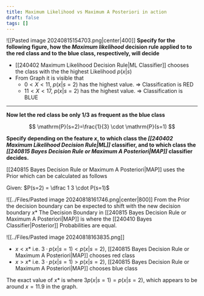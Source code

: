 ```yaml
---
title: Maximum Likelihood vs Maximum A Posteriori in action
draft: false
tags: []
---
```


![[Pasted image 20240815154703.png|center|400]]
**Specify for the following figure, how the *Maximum likelihood* decision rule applied to to the red class and to the blue class, respectively, will decide**

- [[240402 Maximum Likelihood Decision Rule|ML Classifier]] chooses the class with the the highest Likelihood $p(x|s)$ 
- From Graph it is visible that
	- $0<X<11$, $p(x|s=2)$ has the highest value. => Classification is RED
	- $11<X<17$, $p(x|s=2)$ has the highest value. => Classification is BLUE

---

**Now let the red class be only $1 / 3$ as frequent as the blue class**

$$
\mathrm{P}(s=2)=\frac{1}{3} \cdot \mathrm{P}(s=1)
$$

**Specify depending on the feature $x$, to which class the *[[240402 Maximum Likelihood Decision Rule|ML]]* classifier, and to which class the *[[240815 Bayes Decision Rule or Maximum A Posteriori|MAP]]* classifier decides.**

[[240815 Bayes Decision Rule or Maximum A Posteriori|MAP]] uses the Prior which can be calculated as follows

Given: $P(s=2) = \dfrac 1 3 \cdot P(s=1)$

![[../Files/Pasted image 20240818161746.png|center|800]]
From the Prior the decision boundary can be expected to shift with the new decision boundary $x*$
The Decision Boundary in [[240815 Bayes Decision Rule or Maximum A Posteriori|MAP]] is where the [[240410 Bayes Classifier|Posterior]] Probabilities are equal.

![[../Files/Pasted image 20240818163835.png]]
- $x < x*$ i.e. $3\cdot p(x|s=1) < p(x|s=2)$, [[240815 Bayes Decision Rule or Maximum A Posteriori|MAP]] chooses red class
- $x > x*$ i.e. $3\cdot p(x|s=1) > p(x|s=2)$, [[240815 Bayes Decision Rule or Maximum A Posteriori|MAP]] chooses blue class 

The exact value of $x*$ is where $3p(x|s=1) = p(x|s=2)$, which appears to be around $x= 11.9$ in the graph. 




